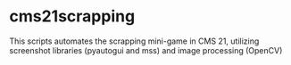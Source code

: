# cms21scrapping
This scripts automates the scrapping mini-game in CMS 21, utilizing screenshot libraries (pyautogui and mss) and image processing (OpenCV)
